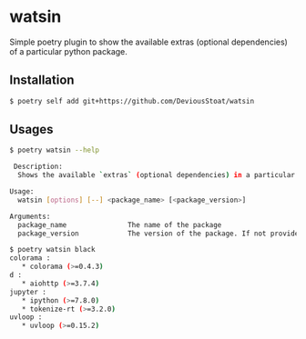 # watsin

Simple poetry plugin to show the available extras (optional dependencies) of a particular python package.

## Installation

```bash
$ poetry self add git+https://github.com/DeviousStoat/watsin
```

## Usages

```bash
$ poetry watsin --help

 Description:
  Shows the available `extras` (optional dependencies) in a particular python package

Usage:
  watsin [options] [--] <package_name> [<package_version>]

Arguments:
  package_name               The name of the package
  package_version            The version of the package. If not provided will check the latest version
```


```bash
$ poetry watsin black
colorama :
   * colorama (>=0.4.3)
d :
   * aiohttp (>=3.7.4)
jupyter :
   * ipython (>=7.8.0)
   * tokenize-rt (>=3.2.0)
uvloop :
   * uvloop (>=0.15.2)
```
